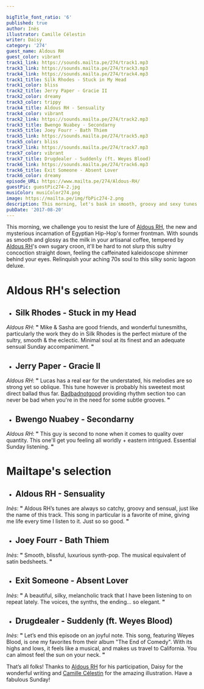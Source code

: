 ```yaml
---

bigTitle_font_ratio: '6'
published: true
author: Inès
illustrator: Camille Célestin
writer: Daisy
category: '274'
guest_name: Aldous RH
guest_color: vibrant
track1_link: https://sounds.mailta.pe/274/track1.mp3
track3_link: https://sounds.mailta.pe/274/track3.mp3
track4_link: https://sounds.mailta.pe/274/track4.mp3
track1_title: Silk Rhodes - Stuck in My Head
track1_color: bliss
track2_title: Jerry Paper - Gracie II
track2_color: dreamy
track3_color: trippy
track4_title: Aldous RH - Sensuality
track4_color: vibrant
track2_link: https://sounds.mailta.pe/274/track2.mp3
track3_title: Bwengo Nuabey - Secondarny
track5_title: Joey Fourr - Bath Thiem
track5_link: https://sounds.mailta.pe/274/track5.mp3
track5_color: bliss
track7_link: https://sounds.mailta.pe/274/track7.mp3
track7_color: vibrant
track7_title: Drugdealer - Suddenly (ft. Weyes Blood)
track6_link: https://sounds.mailta.pe/274/track6.mp3
track6_title: Exit Someone - Absent Lover
track6_color: dreamy
episode_URL: https://www.mailta.pe/274/Aldous-RH/
guestPic: guestPic274-2.jpg
musiColor: musiColor274.png
image: https://mailta.pe/img/fbPic274-2.png
description: This morning, let's bask in smooth, groovy and sexy tunes selected by Aldous RH. Aldous RH is a Mancunian artist, creating lush tracks, some 70s influenced, some more intimate, but always so catchy. The perfect recipe for a chill and sensual Sunday.
pubDate: '2017-08-20'
---
```

This morning, we challenge you to resist the lure of [Aldous RH](https://www.facebook.com/AldousRH/ "Facebook"), the new and mysterious incarnation of Egyptian Hip-Hop's former frontman. With sounds as smooth and glossy as the milk in your artisanal coffee, tempered by [Aldous RH](https://www.facebook.com/AldousRH/ "Facebook")'s own sugary croon, it'll be hard to not slurp this sultry concoction straight down, feeling the caffeinated kaleidoscope shimmer behind your eyes. Relinquish your aching 70s soul to this silky sonic lagoon deluxe.


# **Aldous RH's selection**

+ ## Silk Rhodes - Stuck in my Head
_Aldous RH_: **"** Mike & Sasha are good friends, and wonderful tunesmiths, particularly the work they do in Silk Rhodes is the perfect mixture of the sultry, smooth & the eclectic. Minimal soul at its finest and an adequate sensual Sunday accompaniment. **"** 

+ ## Jerry Paper - Gracie II
_Aldous RH_: **"** Lucas has a real ear for the understated, his melodies are so strong yet so oblique. This tune however is probably his sweetest most direct ballad thus far. [Badbadnotgood](https://www.mailta.pe/110/bbng/ "MailTape 110") providing rhythm section too can never be bad when you're in the need for some subtle grooves. **"** 

+ ## Bwengo Nuabey - Secondarny
_Aldous RH_: **"** This guy is second to none when it comes to quality over quantity. This one'll get you feeling all worldly + eastern intrigued. Essential Sunday listening. **"** 


# Mailtape's selection

+ ## Aldous RH - Sensuality
_Inès_: **"** Aldous RH’s tunes are always so catchy, groovy and sensual, just like the name of this track. This song in particular is a favorite of mine, giving me life every time I listen to it. Just so so good. **"**  

+ ## Joey Fourr - Bath Thiem
_Inès_: **"** Smooth, blissful, luxurious synth-pop. The musical equivalent of satin bedsheets. **"** 

+ ## Exit Someone - Absent Lover
_Inès_: **"** A beautiful, silky, melancholic track that I have been listening to on repeat lately. The voices, the synths, the ending... so elegant. **"** 

+ ## Drugdealer - Suddenly (ft. Weyes Blood)
_Inès_: **"** Let’s end this episode on an joyful note. This song, featuring Weyes Blood, is one my favorites from their album "The End of Comedy". With its highs and lows, it feels like a musical, and makes us travel to California. You can almost feel the sun on your neck. **"** 


That’s all folks! Thanks to [Aldous RH](https://www.facebook.com/AldousRH/ "Facebook") for his participation, Daisy for the wonderful writing and [Camille Célestin](https://www.facebook.com/bravocamo "Facebook") for the amazing illustration. Have a fabulous Sunday!
